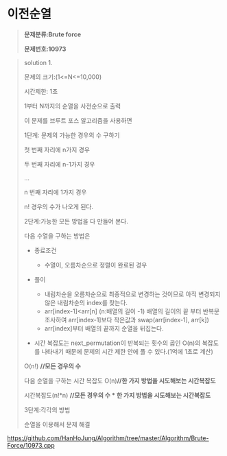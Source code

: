 # 이전순열

> **문제분류:Brute force**
>
> **문제번호:10973**

> solution 1.
>
> 문제의 크기:(1<=N<=10,000)
>
> 시간제한: 1초
>
> 1부터 N까지의 순열을 사전순으로 출력
>
>
>
> 이 문제를 브루트 포스 알고리즘을 사용하면
>
> 1단계: 문제의 가능한 경우의 수 구하기
>
> 첫 번째 자리에 n가지 경우
>
> 두 번째 자리에 n-1가지 경우
>
> ...
>
> n 번째 자리에 1가지 경우
>
> n! 경우의 수가 나오게 된다.
>
>
>
> 2단계:가능한 모든 방법을 다 만들어 본다.
>
> 다음 수열을 구하는 방법은
>
> - 종료조건
>
>   - 수열이, 오름차순으로 정렬이 완료된 경우
>
> - 풀이
>
>   - 내림차순을 오름차순으로 최종적으로 변경하는 것이므로 아직 변경되지 않은 내림차순의 index를 찾는다.
>   - arr[index-1]<arr[n] (n:배열의 길이 -1) 배열의 길이의 끝 부터 반복문 조사하여 arr[index-1]보다 작은값과 swap(arr[index-1], arr[k])
>   - arr[index]부터 배열의 끝까지 순열을 뒤집는다.
>
> - 시간 복잡도는 next_permutation이 반복되는 횟수의 곱인 O(n)의 복잡도를 나타내기 때문에 문제의 시간 제한 안에 풀 수 있다.(1억에 1초로 계산)
>
>    
>
> O(n!) **//모든 경우의 수**
>
> 다음 순열을 구하는 시간 복잡도  O(n)**//한 가지 방법을 시도해보는 시간복잡도**
>
> 시간복잡도(n!*n) **//모든 경우의 수 * 한 가지 방법을 시도해보는 시간복잡도**
>
>
>
> 3단계:각각의 방법
>
> 순열을 이용해서 문제 해결
>
>

https://github.com/HanHoJung/Algorithm/tree/master/Algorithm/Brute-Force/10973.cpp












